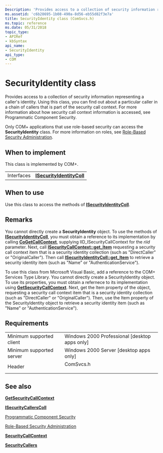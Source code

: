 ```yaml
---
Description: 'Provides access to a collection of security information representing a caller's identity. Using this class, you can find out about a particular caller in a chain of callers that is part of the security call context.'
ms.assetid: 'c6b28695-1b08-490a-8d56-eb55d82f3e7a'
title: SecurityIdentity class (ComSvcs.h)
ms.topic: reference
ms.date: 05/31/2018
topic_type: 
- APIRef
- kbSyntax
api_name: 
- SecurityIdentity
api_type: 
- COM
---
```


# SecurityIdentity class

Provides access to a collection of security information representing a caller's identity. Using this class, you can find out about a particular caller in a chain of callers that is part of the security call context. For more information about how security call context information is accessed, see Programmatic Component Security.

Only COM+ applications that use role-based security can access the **SecurityIdentity** class. For more information on roles, see [Role-Based Security Administration](role-based-security-administration.md).

## When to implement

This class is implemented by COM+.



|            |                                                        |
|------------|--------------------------------------------------------|
| Interfaces | [**ISecurityIdentityColl**](/windows/desktop/api/ComSvcs/nn-comsvcs-isecurityidentitycoll) |



 

## When to use

Use this class to access the methods of [**ISecurityIdentityColl**](/windows/desktop/api/ComSvcs/nn-comsvcs-isecurityidentitycoll).

## Remarks

You cannot directly create a **SecurityIdentity** object. To use the methods of [**ISecurityIdentityColl**](/windows/desktop/api/ComSvcs/nn-comsvcs-isecurityidentitycoll), you must obtain a reference to its implementation by calling [**CoGetCallContext**](/windows/desktop/api/combaseapi/nf-combaseapi-cogetcallcontext), supplying IID\_ISecurityCallContext for the *riid* parameter. Next, call [**ISecurityCallContext::get\_Item**](/windows/desktop/api/ComSvcs/nf-comsvcs-isecuritycallcontext-get_item) requesting a security call context item that is a security identity collection (such as "DirectCaller" or "OriginalCaller"). Then call [**ISecurityIdentityColl::get\_Item**](/windows/desktop/api/ComSvcs/nf-comsvcs-isecurityidentitycoll-get_item) to retrieve a security identity item (such as "Name" or "AuthenticationService").

To use this class from Microsoft Visual Basic, add a reference to the COM+ Services Type Library. You cannot directly create a SecurityIdentity object. To use its properties, you must obtain a refernece to its implementation using [**GetSecurityCallContext**](/windows/desktop/api/ComSvcs/nf-comsvcs-igetsecuritycallcontext-getsecuritycallcontext). Next, get the Item property of the object, requesting a security call context item that is a security identity collection (such as "DirectCaller" or "OriginalCaller"). Then, use the Item property of the SecurityIdentity object to retrieve a security identity item (such as "Name" or "AuthenticationService").

## Requirements



|                                     |                                                                                      |
|-------------------------------------|--------------------------------------------------------------------------------------|
| Minimum supported client<br/> | Windows 2000 Professional \[desktop apps only\]<br/>                           |
| Minimum supported server<br/> | Windows 2000 Server \[desktop apps only\]<br/>                                 |
| Header<br/>                   | <dl> <dt>ComSvcs.h</dt> </dl> |



## See also

<dl> <dt>

[**GetSecurityCallContext**](/windows/desktop/api/ComSvcs/nf-comsvcs-igetsecuritycallcontext-getsecuritycallcontext)
</dt> <dt>

[**ISecurityCallersColl**](/windows/desktop/api/ComSvcs/nn-comsvcs-isecuritycallerscoll)
</dt> <dt>

[Programmatic Component Security](programmatic-component-security.md)
</dt> <dt>

[Role-Based Security Administration](role-based-security-administration.md)
</dt> <dt>

[**SecurityCallContext**](securitycallcontext.md)
</dt> <dt>

[**SecurityCallers**](securitycallers.md)
</dt> </dl>

 

